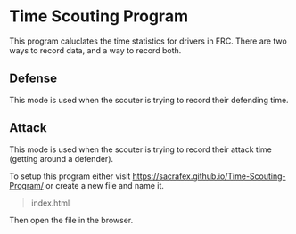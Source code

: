 # Time Scouting Program

This program caluclates the time statistics for drivers in FRC. There are two ways to record data, and a way to record both.

## Defense

This mode is used when the scouter is trying to record their defending time.

## Attack

This mode is used when the scouter is trying to record their attack time (getting around a defender).

To setup this program either visit https://sacrafex.github.io/Time-Scouting-Program/ or create a new file and name it.

> index.html

Then open the file in the browser.
